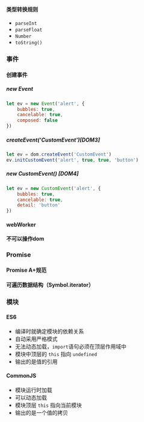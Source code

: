 #### 类型转换规则

- `parseInt`
- `parseFloat`
- `Number`
- `toString()`

### 事件

#### 创建事件

##### new Event

```js
let ev = new Event('alert', {
    bubbles: true,
    cancelable: true,
    composed: false
})
```

##### createEvent('CustomEvent')[DOM3]

```js
let ev = dom.createEvent('CustomEvent')
ev.initCustomEvent('alert', true, true, 'button')
```

##### new CustomEvent() [DOM4]

```js
let ev = new CustomEvent('alert', {
    bubbles: true,
    cancelable: true,
    detail: 'button'
})
```



#### webWorker

**不可以操作dom**



### Promise

#### Promise A+规范





#### 可遍历数据结构（Symbol.iterator）



### 模块

#### ES6

- 编译时就确定模块的依赖关系
- 自动采用严格模式
- 无法动态加载，`import`语句必须在顶层作用域中
- 模块中顶层的 `this` 指向 `undefined` 
- 输出的是值的引用

#### CommonJS

- 模块运行时加载
- 可以动态加载
- 模块顶层 `this` 指向当前模块
- 输出的是一个值的拷贝

